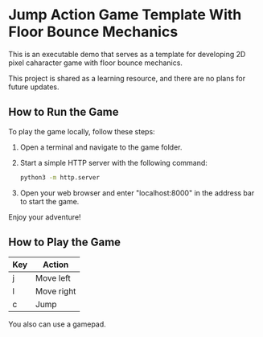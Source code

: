 # Jump Action Game Template With Floor Bounce Mechanics

This is an executable demo that serves as a template for developing 2D pixel caharacter game with floor bounce mechanics.

This project is shared as a learning resource, and there are no plans for future updates.

## How to Run the Game

To play the game locally, follow these steps:

1. Open a terminal and navigate to the game folder.
2. Start a simple HTTP server with the following command:
   
   ```bash
   python3 -m http.server
   ```

3. Open your web browser and enter "localhost:8000" in the address bar to start the game.

Enjoy your adventure!

## How to Play the Game

| Key | Action                       |
|-----|------------------------------|
| j   | Move left                    |
| l   | Move right                   |
| c   | Jump                         |

You also can use a gamepad.


